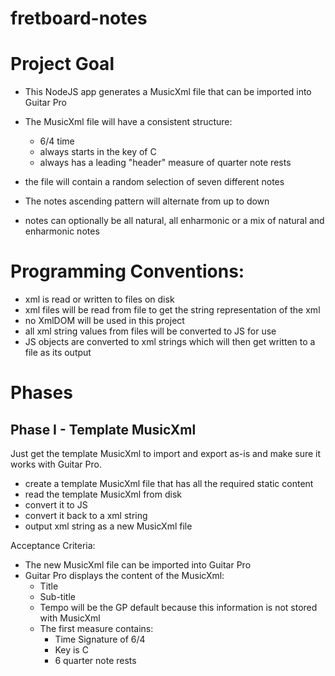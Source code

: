 # fretboard-notes

# Project Goal
* This NodeJS app generates a MusicXml file that can be imported into Guitar Pro

* The MusicXml file will have a consistent structure:
    *  6/4 time
    *  always starts in the key of C
    *  always has a leading "header" measure of quarter note rests

* the file will contain a random selection of seven different notes
* The notes ascending pattern will alternate from up to down
* notes can optionally be all natural, all enharmonic or a mix of natural and enharmonic notes

# Programming Conventions:
* xml is read or written to files on disk
* xml files will be read from file to get the string representation of the xml
* no XmlDOM will be used in this project
* all xml string values from files will be converted to JS for use
* JS objects are converted to xml strings which will then get written to a file as its output

# Phases

## Phase I - Template MusicXml
Just get the template MusicXml to import and export as-is and make sure it works with Guitar Pro. 
* create a template MusicXml file that has all the required static content 
* read the template MusicXml from disk
* convert it to JS  
* convert it back to a xml string
* output xml string as a new MusicXml file 

Acceptance Criteria:
* The new MusicXml file can be imported into Guitar Pro
* Guitar Pro displays the content of the MusicXml:
    * Title
    * Sub-title
    * Tempo will be the GP default because this information is not stored with MusicXml
    * The first measure contains:
        * Time Signature of 6/4
        * Key is C
        * 6 quarter note rests
    
